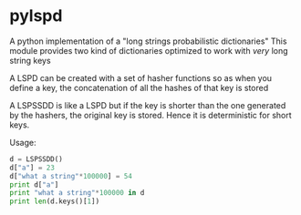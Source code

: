 # pylspd
A python implementation of a "long strings probabilistic dictionaries"
This module provides two kind of dictionaries optimized to work with *very* long string keys

A LSPD can be created with a set of hasher functions so as when you define a key, the concatenation of all the hashes of that key is stored

A LSPSSDD is like a LSPD but if the key is shorter than the one generated by the hashers, the original key is stored. Hence it is deterministic for short keys.

Usage:

```python
d = LSPSSDD()
d["a"] = 23
d["what a string"*100000] = 54
print d["a"]
print "what a string"*100000 in d
print len(d.keys()[1])
```
